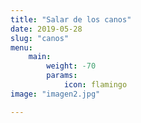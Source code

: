 ```yaml
---
title: "Salar de los canos"
date: 2019-05-28
slug: "canos"
menu:
    main:
        weight: -70
        params: 
            icon: flamingo
image: "imagen2.jpg"

---
```


